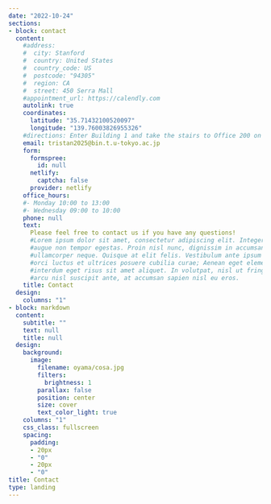 ```yaml
---
date: "2022-10-24"
sections:
- block: contact
  content:
    #address:
    #  city: Stanford
    #  country: United States
    #  country_code: US
    #  postcode: "94305"
    #  region: CA
    #  street: 450 Serra Mall
    #appointment_url: https://calendly.com
    autolink: true
    coordinates:
      latitude: "35.71432100520097"
      longitude: "139.76003826955326"
    #directions: Enter Building 1 and take the stairs to Office 200 on Floor 2
    email: tristan2025@bin.t.u-tokyo.ac.jp
    form:
      formspree:
        id: null
      netlify:
        captcha: false
      provider: netlify
    office_hours:
    #- Monday 10:00 to 13:00
    #- Wednesday 09:00 to 10:00
    phone: null
    text:
      Please feel free to contact us if you have any questions! 
      #Lorem ipsum dolor sit amet, consectetur adipiscing elit. Integer tempus
      #augue non tempor egestas. Proin nisl nunc, dignissim in accumsan dapibus, auctor
      #ullamcorper neque. Quisque at elit felis. Vestibulum ante ipsum primis in faucibus
      #orci luctus et ultrices posuere cubilia curae; Aenean eget elementum odio. Cras
      #interdum eget risus sit amet aliquet. In volutpat, nisl ut fringilla dignissim,
      #arcu nisl suscipit ante, at accumsan sapien nisl eu eros.
    title: Contact
  design:
    columns: "1"
- block: markdown
  content:
    subtitle: ""
    text: null
    title: null
  design:
    background:
      image:
        filename: oyama/cosa.jpg
        filters:
          brightness: 1
        parallax: false
        position: center
        size: cover
        text_color_light: true
    columns: "1"
    css_class: fullscreen
    spacing:
      padding:
      - 20px
      - "0"
      - 20px
      - "0"
title: Contact
type: landing
---
```

